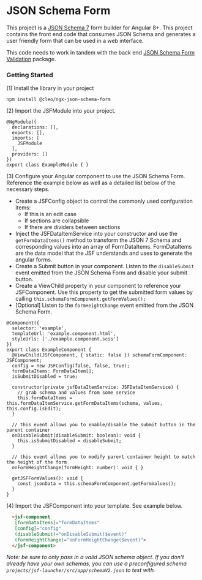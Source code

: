 # JSON Schema Form

This project is a [JSON Schema 7](http://json-schema.org) form builder for Angular 8+. This project contains the front end code that consumes JSON Schema 
and generates a user friendly form that can be used in a web interface.

This code needs to work in tandem with the back end [JSON Schema Form Validation](https://www.npmjs.com/package/@cleo/ngx-json-schema-form-validation) package.

### Getting Started
(1) Install the library in your project

```
npm install @cleo/ngx-json-schema-form
```

(2) Import the JSFModule into your project.
```
@NgModule({
  declarations: [],
  exports: [],
  imports: [
    JSFModule
  ],
  providers: []
})
export class ExampleModule { }
```

(3) Configure your Angular component to use the JSON Schema Form. Reference the example below as well as a detailed list below of the necessary steps.
   - Create a JSFConfig object to control the commonly used confguration items:
      - If this is an edit case
      - If sections are collapsible
      - If there are dividers between sections
   - Inject the JSFDataItemService into your constructor and use the `getFormDataItems()` method to transform the JSON 7 Schema and corresponding values into an array of FormDataItems. FormDataItems are the data model that the JSF understands and uses to generate the angular forms.
   - Create a Submit button in your component. Listen to the `disableSubmit` event emitted from the JSON Schema Form and disable your submit button.
   - Create a ViewChild property in your component to reference your JSFComponent. Use this property to get the submitted form values by calling `this.schemaFormComponent.getFormValues();`
   - [Optional] Listen to the `formHeightChange` event emitted from the JSON Schema Form.

```
@Component({
  selector: 'example',
  templateUrl: 'example.component.html',
  styleUrls: ['./example.component.scss']
})
export class ExampleComponent {
  @ViewChild(JSFComponent, { static: false }) schemaFormComponent: JSFComponent;
  config = new JSFConfig(false, false, true);
  formDataItems: FormDataItem[];
  isSubmitDisabled = true;

  constructor(private jsfDataItemService: JSFDataItemService) {
    // grab schema and values from some service
    this.formDataItems = this.formDataItemService.getFormDataItems(schema, values, this.config.isEdit);
  }

  // this event allows you to enable/disable the submit button in the parent container
  onDisableSubmit(disableSubmit: boolean): void {
    this.isSubmitDisabled = disableSubmit;
  }

  // this event allows you to modify parent container height to match the height of the form
  onFormHeightChange(formHeight: number): void { }

  getJSFFormValues(): void {
    const jsonData = this.schemaFormComponent.getFormValues();
  }
}
```

(4) Import the JSFComponent into your template. See example below.

``` HTML
  <jsf-component
   [formDataItems]="formDataItems"
   [config]="config"
   (disableSubmit)="onDisableSubmit($event)"
   (formHeightChange)="onFormHeightChange($event)">
  </jsf-component>
```

_Note: be sure to only pass in a valid JSON schema object. If you don't already have your own schemas, you can use a preconfigured schema `projects/jsf-launcher/src/app/schemaV2.json` to test with._
